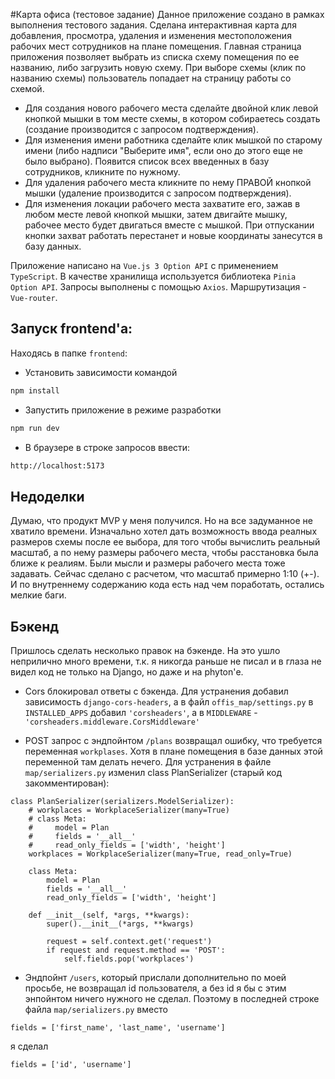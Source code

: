 #Карта офиса (тестовое задание)
Данное приложение создано в рамках выполнения тестового задания. Сделана интерактивная карта для добавления, просмотра, удаления и изменения местоположения рабочих мест сотрудников на плане помещения.
Главная страница приложения позволяет выбрать из списка схему помещения по ее названию, либо загрузить новую схему.
При выборе схемы (клик по названию схемы) пользователь попадает на страницу работы со схемой.

- Для создания нового рабочего места сделайте двойной клик левой кнопкой мышки в том месте схемы, в котором собираетесь создать (создание производится с запросом подтверждения).
- Для изменения имени работника сделайте клик мышкой по старому имени (либо надписи "Выберите имя", если оно до этого еще не было выбрано). Появится список всех введенных в базу сотрудников, кликните по нужному.
- Для удаления рабочего места кликните по нему ПРАВОЙ кнопкой мышки (удаление производится с запросом подтверждения).
- Для изменения локации рабочего места захватите его, зажав в любом месте левой кнопкой мышки, затем двигайте мышку, рабочее место будет двигаться вместе с мышкой. При отпускании кнопки захват работать перестанет и новые координаты занесутся в базу данных.

Приложение написано на `Vue.js 3 Option API` c применением `TypeScript`. В качестве хранилища используется библиотека `Pinia Option API`. Запросы выполнены с помощью `Axios`. Маршрутизация - `Vue-router`.

## Запуск frontend'а:

Находясь в папке `frontend`:

- Установить зависимости командой

```bash
npm install
```

- Запустить приложение в режиме разработки

```bash
npm run dev
```

- В браузере в строке запросов ввести:

```bash
http://localhost:5173
```

## Недоделки

Думаю, что продукт MVP у меня получился. Но на все задуманное не хватило времени. Изначально хотел дать возможность ввода реалных размеров схемы после ее выбора, для того чтобы вычислить реальный масштаб, а по нему размеры рабочего места, чтобы расстановка была ближе к реалиям. Были мысли и размеры рабочего места тоже задавать. Сейчас сделано с расчетом, что масштаб примерно 1:10 (+-). И по внутреннему содержанию кода есть над чем поработать, остались мелкие баги.

## Бэкенд

Пришлось сделать несколько правок на бэкенде. На это ушло неприлично много времени, т.к. я никогда раньше не писал и в глаза не видел код не только на Django, но даже и на phyton'е.

- Cors блокировал ответы с бэкенда. Для устранения добавил зависимость `django-cors-headers`, а в файл `offis_map/settings.py` в `INSTALLED_APPS` добавил `'corsheaders'`, а в `MIDDLEWARE` - `'corsheaders.middleware.CorsMiddleware'`

- POST запрос с эндпойнтом `/plans` возвращал ошибку, что требуется переменная `workplases`. Хотя в плане помещения в базе данных этой переменной там делать нечего. Для устранения в файле `map/serializers.py` изменил class PlanSerializer (старый код закомментирован):

```
class PlanSerializer(serializers.ModelSerializer):
    # workplaces = WorkplaceSerializer(many=True)
    # class Meta:
    #     model = Plan
    #     fields = '__all__'
    #     read_only_fields = ['width', 'height']
    workplaces = WorkplaceSerializer(many=True, read_only=True)

    class Meta:
        model = Plan
        fields = '__all__'
        read_only_fields = ['width', 'height']

    def __init__(self, *args, **kwargs):
        super().__init__(*args, **kwargs)

        request = self.context.get('request')
        if request and request.method == 'POST':
            self.fields.pop('workplaces')
```

- Эндпойнт `/users`, который прислали дополнительно по моей просьбе, не возвращал id пользователя, а без id я бы с этим энпойнтом ничего нужного не сделал. Поэтому в последней строке файла `map/serializers.py` вместо

```
fields = ['first_name', 'last_name', 'username']
```

я сделал

```
fields = ['id', 'username']
```
